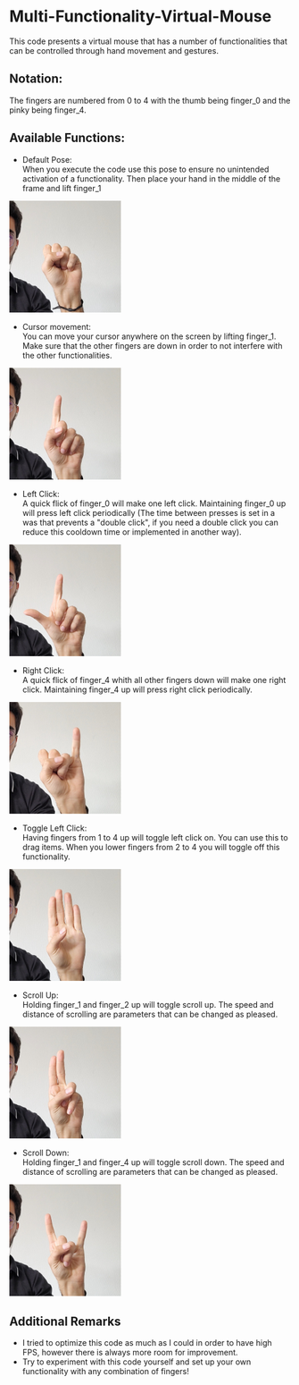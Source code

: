 # Multi-Functionality-Virtual-Mouse
This code presents a virtual mouse that has a number of functionalities that can be controlled through hand movement and gestures.

## Notation:
The fingers are numbered from 0 to 4 with the thumb being finger_0 and the pinky being finger_4.

## Available Functions:
- Default Pose: <br>
When you execute the code use this pose to ensure no unintended activation of a functionality. Then place your hand in the middle of the frame and lift finger_1 
<img src="/assets/images/Default_Pose.jpg" width="200">

- Cursor movement: <br>
You can move your cursor anywhere on the screen by lifting finger_1. Make sure that the other fingers are down in order to not interfere with the other functionalities.
<img src="/assets/images/Move_Mouse.jpg" width="200">

- Left Click: <br>
A quick flick of finger_0 will make one left click. Maintaining finger_0 up will press left click periodically (The time between presses is set in a was that prevents a "double click", if you need a double click you can reduce this cooldown time or implemented in another way).
<img src="/assets/images/Left_Click.jpg" width="200">

- Right Click: <br>
A quick flick of finger_4 whith all other fingers down will make one right click. Maintaining finger_4 up will press right click periodically.
<img src="/assets/images/Right_Click.jpg" width="200">

- Toggle Left Click: <br>
Having fingers from 1 to 4 up will toggle left click on. You can use this to drag items. When you lower fingers from 2 to 4 you will toggle off this functionality.
<img src="/assets/images/Drag.jpg" width="200">

- Scroll Up: <br>
Holding finger_1 and finger_2 up will toggle scroll up. The speed and distance of scrolling are parameters that can be changed as pleased.
<img src="/assets/images/Scroll_up.jpg" width="200">

- Scroll Down: <br>
Holding finger_1 and finger_4 up will toggle scroll down. The speed and distance of scrolling are parameters that can be changed as pleased.
<img src="/assets/images/Scroll_Down.jpg" width="200">

## Additional Remarks
* I tried to optimize this code as much as I could in order to have high FPS, however there is always more room for improvement.
* Try to experiment with this code yourself and set up your own functionality with any combination of fingers!
